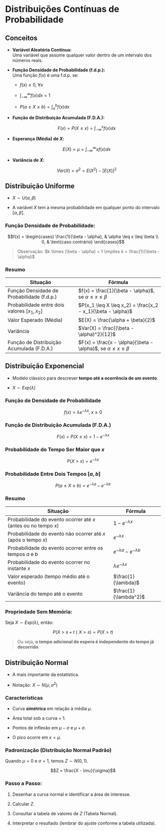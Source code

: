 # **Distribuições Contínuas de Probabilidade**

## **Conceitos**

- **Variável Aleatória Contínua:**  
    Uma variável que assume qualquer valor dentro de um intervalo dos números reais.
    
- **Função Densidade de Probabilidade (f.d.p.):**  
    Uma função $f(x)$ é uma f.d.p. se:
    
    - $f(x) \geq 0, \; \forall x$
        
    - $\int_{-\infty}^{\infty} f(x) dx = 1$
        
    - $P(a \leq X \leq b) = \int_{a}^{b} f(x)dx$
        
- **Função de Distribuição Acumulada (F.D.A.):**  
    
    $$F(x) = P(X \leq x) = \int_{-\infty}^{x} f(x)dx$$
    
- **Esperança (Média) de $X$:**  

    $$E(X) = \mu = \int_{-\infty}^{\infty} x f(x) dx$$
    
- **Variância de $X$:**  
	
	$$Var(X) = \sigma^2 = E(X^2) - [E(X)]^2$$

## **Distribuição Uniforme**

- $X \sim U(\alpha, \beta)$
    
- A variável $X$ tem a mesma probabilidade em qualquer ponto do intervalo $[\alpha, \beta]$.

### Função Densidade de Probabilidade:

$$f(x) = \begin{cases} \frac{1}{\beta - \alpha}, & \alpha \leq x \leq \beta \\ 0, & \text{caso contrário} \end{cases}$$

> Observação: $k \times (\beta - \alpha) = 1 \implies k = \frac{1}{\beta - \alpha}$

### Resumo

| Situação                                      | Fórmula                                                                   |
| --------------------------------------------- | ------------------------------------------------------------------------- |
| Função Densidade de Probabilidade (f.d.p.)    | $f(x) = \frac{1}{\beta - \alpha}$, se $\alpha \leq x \leq \beta$          |
| Probabilidade entre dois valores $[x_1, x_2]$ | $P(x_1 \leq X \leq x_2) = \frac{x_2 - x_1}{\beta - \alpha}$               |
| Valor Esperado (Média)                        | $E(X) = \frac{\alpha + \beta}{2}$                                         |
| Variância                                     | $Var(X) = \frac{(\beta - \alpha)^2}{12}$                                  |
| Função de Distribuição Acumulada (F.D.A.)     | $F(x) = \frac{x - \alpha}{\beta - \alpha}$, se $\alpha \leq x \leq \beta$ |

## **Distribuição Exponencial**

- Modelo clássico para descrever **tempo até a ocorrência de um evento**.
    
- $X \sim Exp(\lambda)$

### Função de Densidade de Probabilidade

$$f(x) = \lambda e^{-\lambda x},\; x \geq 0$$

### Função de Distribuição Acumulada (F.D.A.)

$$F(x) = P(X \leq x) = 1 - e^{-\lambda x}$$
### Probabilidade do Tempo Ser Maior que $x$

$$P(X > x) = e^{-\lambda x}$$

### Probabilidade Entre Dois Tempos $[a, b]$

$$P(a \leq X \leq b) = e^{-\lambda a} - e^{-\lambda b}$$

### Resumo

| Situação                                                        | Fórmula                           |
| --------------------------------------------------------------- | --------------------------------- |
| Probabilidade do evento ocorrer até $x$ (antes ou no tempo $x$) | $1 - e^{-\lambda x}$              |
| Probabilidade do evento não ocorrer até $x$ (após o tempo $x$)  | $e^{-\lambda x}$                  |
| Probabilidade do evento ocorrer entre os tempos $a$ e $b$       | $e^{-\lambda a} - e^{-\lambda b}$ |
| Probabilidade do evento ocorrer no instante $x$                 | $\lambda e^{-\lambda x}$          |
| Valor esperado (tempo médio até o evento)                       | $\frac{1}{\lambda}$               |
| Variância do tempo até o evento                                 | $\frac{1}{\lambda^2}$             |

### Propriedade Sem Memória:

Seja $X \sim Exp(\lambda)$, então:  

$$P(X > s + t \mid X > s) = P(X > t)$$

> Ou seja, **o tempo adicional de espera é independente do tempo já decorrido**.

## **Distribuição Normal**

- A mais importante da estatística.
    
- Notação: $X \sim N(\mu, \sigma^2)$

### Características

- Curva **simétrica** em relação à média $\mu$.
    
- Área total sob a curva = 1.
    
- Pontos de inflexão em $\mu - \sigma$ e $\mu + \sigma$.
    
- O pico ocorre em $x = \mu$.

### Padronização (Distribuição Normal Padrão)

Quando $\mu = 0$ e $\sigma = 1$, temos $Z \sim N(0, 1)$.

$$Z = \frac{X - \mu}{\sigma}$$

### Passo a Passo:

1. Desenhar a curva normal e identificar a área de interesse.
    
2. Calcular $Z$.
    
3. Consultar a tabela de valores de $Z$ (Tabela Normal).
    
4. Interpretar o resultado (lembrar do ajuste conforme a tabela utilizada).